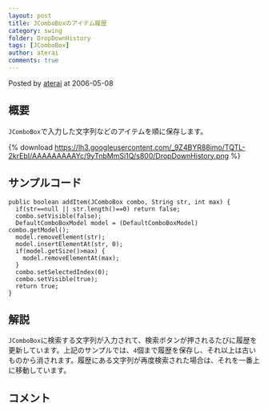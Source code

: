 ```yaml
---
layout: post
title: JComboBoxのアイテム履歴
category: swing
folder: DropDownHistory
tags: [JComboBox]
author: aterai
comments: true
---
```


Posted by [aterai](http://terai.xrea.jp/aterai.html) at 2006-05-08

## 概要
`JComboBox`で入力した文字列などのアイテムを順に保存します。

{% download https://lh3.googleusercontent.com/_9Z4BYR88imo/TQTL-2krEbI/AAAAAAAAAYc/9yTnbMmSi1Q/s800/DropDownHistory.png %}

## サンプルコード
<pre class="prettyprint"><code>public boolean addItem(JComboBox combo, String str, int max) {
  if(str==null || str.length()==0) return false;
  combo.setVisible(false);
  DefaultComboBoxModel model = (DefaultComboBoxModel) combo.getModel();
  model.removeElement(str);
  model.insertElementAt(str, 0);
  if(model.getSize()&gt;max) {
    model.removeElementAt(max);
  }
  combo.setSelectedIndex(0);
  combo.setVisible(true);
  return true;
}
</code></pre>

## 解説
`JComboBox`に検索する文字列が入力されて、検索ボタンが押されるたびに履歴を更新しています。上記のサンプルでは、`4`個まで履歴を保存し、それ以上は古いものから消されます。履歴にある文字列が再度検索された場合は、それを一番上に移動しています。

## コメント
